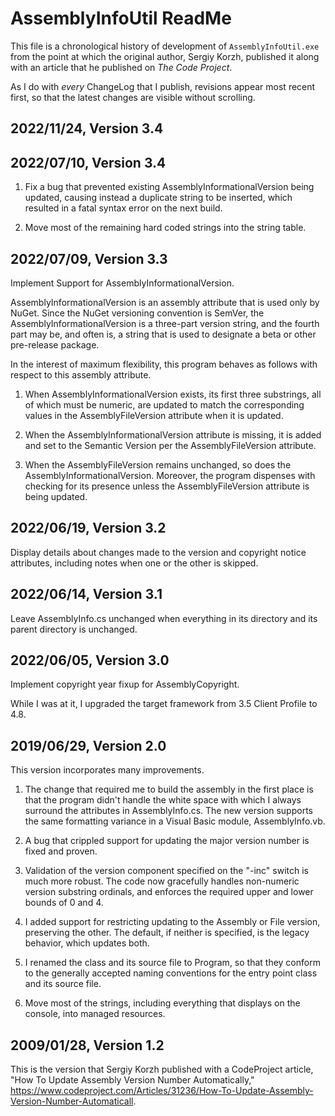 # AssemblyInfoUtil ReadMe

This file is a chronological history of development of `AssemblyInfoUtil.exe`
from the point at which the original author, Sergiy Korzh, published it along
with an article that he published on _The Code Project_.

As I do with _every_ ChangeLog that I publish, revisions appear most recent
first, so that the latest changes are visible without scrolling.

## 2022/11/24, Version 3.4
## 2022/07/10, Version 3.4

1. Fix a bug that prevented existing AssemblyInformationalVersion being updated,
causing instead a duplicate string to be inserted, which resulted in a fatal
syntax error on the next build.

2. Move most of the remaining hard coded strings into the string table.

## 2022/07/09, Version 3.3

Implement Support for AssemblyInformationalVersion.

AssemblyInformationalVersion is an assembly attribute that is used only by NuGet.
Since the NuGet versioning convention is SemVer, the AssemblyInformationalVersion
is a three-part version string, and the fourth part may be, and often is, a
string that is used to designate a beta or other pre-release package.

In the interest of maximum flexibility, this program behaves as follows with
respect to this assembly attribute.

1. When AssemblyInformationalVersion exists, its first three substrings, all of
which must be numeric, are updated to match the corresponding values in the
AssemblyFileVersion attribute when it is updated.

2. When the AssemblyInformationalVersion attribute is missing, it is added and
set to the Semantic Version per the AssemblyFileVersion attribute.

3) When the AssemblyFileVersion remains unchanged, so does the
AssemblyInformationalVersion. Moreover, the program dispenses with checking for its
presence unless the AssemblyFileVersion attribute is being updated.

## 2022/06/19, Version 3.2

Display details about changes made to the version and copyright notice attributes, including notes when one or the other is skipped.

## 2022/06/14, Version 3.1

Leave AssemblyInfo.cs unchanged when everything in its directory and its parent directory is unchanged.

## 2022/06/05, Version 3.0

Implement copyright year fixup for AssemblyCopyright.

While I was at it, I upgraded the target framework from 3.5 Client Profile to 4.8.

## 2019/06/29, Version 2.0

This version incorporates many improvements.

1) The change that required me to build the assembly in the first place is that the program didn't handle the white space with which I always surround the attributes in AssemblyInfo.cs. The new version supports the same formatting variance in a Visual Basic module, AssemblyInfo.vb.

2) A bug that crippled support for updating the major version number is fixed and proven.

3) Validation of the version component specified on the "-inc" switch is much more robust. The code now gracefully handles non-numeric version substring ordinals, and enforces the required upper and lower bounds of 0 and 4.

4) I added support for restricting updating to the Assembly or File version, preserving the other. The default, if neither is specified, is the legacy behavior, which updates both.

5) I renamed the class and its source file to Program, so that they conform to the generally accepted naming conventions for the entry point class and its source file.

6) Move most of the strings, including everything that displays on the console, into managed resources.

## 2009/01/28, Version 1.2

This is the version that Sergiy Korzh published with a CodeProject article, "How To Update Assembly Version Number Automatically," <https://www.codeproject.com/Articles/31236/How-To-Update-Assembly-Version-Number-Automaticall>.
